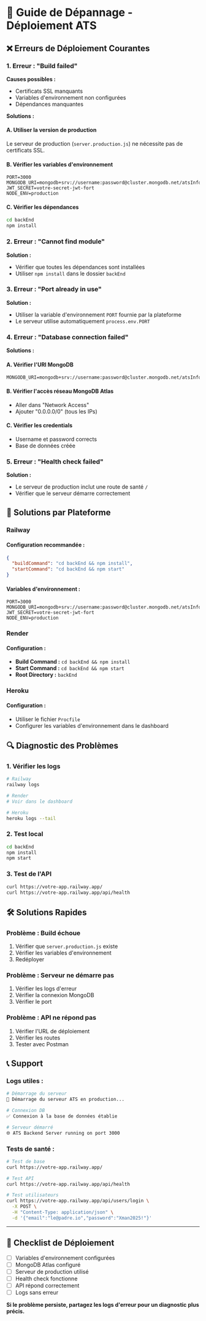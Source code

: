 # 🔧 Guide de Dépannage - Déploiement ATS

## ❌ Erreurs de Déploiement Courantes

### **1. Erreur : "Build failed"**

**Causes possibles :**
- Certificats SSL manquants
- Variables d'environnement non configurées
- Dépendances manquantes

**Solutions :**

#### **A. Utiliser la version de production**
Le serveur de production (`server.production.js`) ne nécessite pas de certificats SSL.

#### **B. Vérifier les variables d'environnement**
```env
PORT=3000
MONGODB_URI=mongodb+srv://username:password@cluster.mongodb.net/atsInfo
JWT_SECRET=votre-secret-jwt-fort
NODE_ENV=production
```

#### **C. Vérifier les dépendances**
```bash
cd backEnd
npm install
```

### **2. Erreur : "Cannot find module"**

**Solution :**
- Vérifier que toutes les dépendances sont installées
- Utiliser `npm install` dans le dossier `backEnd`

### **3. Erreur : "Port already in use"**

**Solution :**
- Utiliser la variable d'environnement `PORT` fournie par la plateforme
- Le serveur utilise automatiquement `process.env.PORT`

### **4. Erreur : "Database connection failed"**

**Solutions :**

#### **A. Vérifier l'URI MongoDB**
```env
MONGODB_URI=mongodb+srv://username:password@cluster.mongodb.net/atsInfo
```

#### **B. Vérifier l'accès réseau MongoDB Atlas**
- Aller dans "Network Access"
- Ajouter "0.0.0.0/0" (tous les IPs)

#### **C. Vérifier les credentials**
- Username et password corrects
- Base de données créée

### **5. Erreur : "Health check failed"**

**Solution :**
- Le serveur de production inclut une route de santé `/`
- Vérifier que le serveur démarre correctement

## 🚀 **Solutions par Plateforme**

### **Railway**

#### **Configuration recommandée :**
```json
{
  "buildCommand": "cd backEnd && npm install",
  "startCommand": "cd backEnd && npm start"
}
```

#### **Variables d'environnement :**
```env
PORT=3000
MONGODB_URI=mongodb+srv://username:password@cluster.mongodb.net/atsInfo
JWT_SECRET=votre-secret-jwt-fort
NODE_ENV=production
```

### **Render**

#### **Configuration :**
- **Build Command :** `cd backEnd && npm install`
- **Start Command :** `cd backEnd && npm start`
- **Root Directory :** `backEnd`

### **Heroku**

#### **Configuration :**
- Utiliser le fichier `Procfile`
- Configurer les variables d'environnement dans le dashboard

## 🔍 **Diagnostic des Problèmes**

### **1. Vérifier les logs**
```bash
# Railway
railway logs

# Render
# Voir dans le dashboard

# Heroku
heroku logs --tail
```

### **2. Test local**
```bash
cd backEnd
npm install
npm start
```

### **3. Test de l'API**
```bash
curl https://votre-app.railway.app/
curl https://votre-app.railway.app/api/health
```

## 🛠️ **Solutions Rapides**

### **Problème : Build échoue**
1. Vérifier que `server.production.js` existe
2. Vérifier les variables d'environnement
3. Redéployer

### **Problème : Serveur ne démarre pas**
1. Vérifier les logs d'erreur
2. Vérifier la connexion MongoDB
3. Vérifier le port

### **Problème : API ne répond pas**
1. Vérifier l'URL de déploiement
2. Vérifier les routes
3. Tester avec Postman

## 📞 **Support**

### **Logs utiles :**
```bash
# Démarrage du serveur
🚀 Démarrage du serveur ATS en production...

# Connexion DB
✅ Connexion à la base de données établie

# Serveur démarré
🌐 ATS Backend Server running on port 3000
```

### **Tests de santé :**
```bash
# Test de base
curl https://votre-app.railway.app/

# Test API
curl https://votre-app.railway.app/api/health

# Test utilisateurs
curl https://votre-app.railway.app/api/users/login \
  -X POST \
  -H "Content-Type: application/json" \
  -d '{"email":"le@padre.io","password":"Xman2025!"}'
```

---

## 🎯 **Checklist de Déploiement**

- [ ] Variables d'environnement configurées
- [ ] MongoDB Atlas configuré
- [ ] Serveur de production utilisé
- [ ] Health check fonctionne
- [ ] API répond correctement
- [ ] Logs sans erreur

**Si le problème persiste, partagez les logs d'erreur pour un diagnostic plus précis.** 